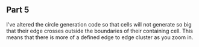 ## Part 5

I've altered the circle generation code so that cells will not generate so big that their edge crosses outside the boundaries of their containing cell. This means that there is more of a defined edge to edge cluster as you zoom in.